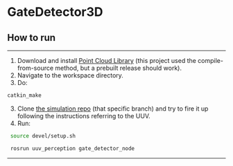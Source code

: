 # GateDetector3D

## How to run
___
1. Download and install [Point Cloud Library](https://pointclouds.org/) (this project used the compile-from-source method, but a prebuilt release should work).
2. Navigate to the workspace directory.
3. Do:
```sh
catkin_make
```
3. Clone [the simulation repo](https://github.com/vanttec/vanttec_uv_sim/tree/feature/testmissions) (that specific branch) and try to fire it up following the instructions referring to the UUV.
4. Run:
```sh
 source devel/setup.sh
```
```sh
 rosrun uuv_perception gate_detector_node
```
___